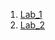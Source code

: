 1. [Lab_1](https://github.com/m-marinka/ik-31-makar/tree/master/Lab_1)
2. [Lab_2](https://github.com/m-marinka/ik-31-makar/tree/master/lab_2)
